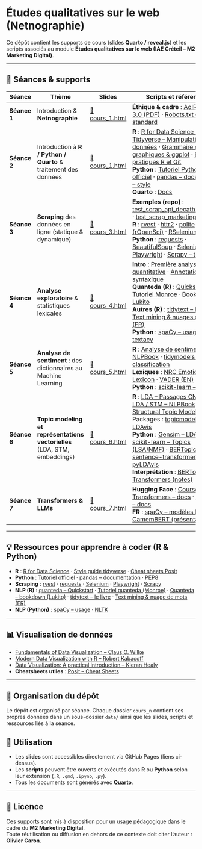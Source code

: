 # Études qualitatives sur le web (Netnographie)

Ce dépôt contient les supports de cours (slides **Quarto / reveal.js**) et les scripts associés au module **Études qualitatives sur le web (IAE Créteil – M2 Marketing Digital)**.

---

## 📅 Séances & supports

| Séance | Thème | Slides | Scripts et références|
|--------|-------|--------|------------------|
| **Séance 1** | Introduction & **Netnographie** | [📑 cours_1.html](https://oliviercaron.github.io/etudes_qualitatives_web/cours_1/cours_1.html) | **Éthique & cadre** : [AoIR – Ethics 3.0 (PDF)](https://aoir.org/reports/ethics3.pdf) · [Robots.txt – standard](https://www.robotstxt.org/robotstxt.html) |
| **Séance 2** | Introduction à **R / Python / Quarto** & traitement des données | [📑 cours_1.html](https://oliviercaron.github.io/etudes_qualitatives_web/cours_1/cours_1.html) | **R** : [R for Data Science (2e)](https://r4ds.hadley.nz/) · [Tidyverse – Manipulation de données](https://juba.github.io/tidyverse/06-tidyverse.html) · [Grammaire des graphiques & ggplot](https://benaventc.github.io/DataScienceBook/introduction-%C3%A0-la-grammaire-des-graphiques-et-%C3%A0-ggplot.html#introduction-%C3%A0-la-grammaire-des-graphiques-et-%C3%A0-ggplot) · [Bonnes pratiques R et Git](https://inseefrlab.github.io/formation-bonnes-pratiques-git-R/slides/light.html#/title-slide) <br> **Python** : [Tutoriel Python officiel](https://docs.python.org/3/tutorial/) · [pandas – docs](https://pandas.pydata.org/docs/) · [PEP8 – style](https://peps.python.org/pep-0008/) <br> **Quarto** : [Docs](https://quarto.org/docs/) |
| **Séance 3** | **Scraping** des données en ligne (statique & dynamique) | [📑 cours_3.html](https://oliviercaron.github.io/etudes_qualitatives_web/cours_3/cours_3.html) | **Exemples (repo)** : [test_scrap_api_decathlon.ipynb](https://github.com/oliviercaron/etudes_qualitatives_web/blob/main/cours_3/test_scrap_api_decathlon.ipynb) · [test_scrap_marketing_jobs.R](https://github.com/oliviercaron/etudes_qualitatives_web/blob/main/cours_3/test_scrap_marketing_jobs.R) <br> **R** : [rvest](https://rvest.tidyverse.org/) · [httr2](https://httr2.r-lib.org/) · [polite (rOpenSci)](https://github.com/dmi3kno/polite) · [RSelenium](https://github.com/ropensci/RSelenium) <br> **Python** : [requests](https://requests.readthedocs.io/) · [BeautifulSoup](https://www.crummy.com/software/BeautifulSoup/bs4/doc/) · [Selenium](https://www.selenium.dev/documentation/webdriver/) · [Playwright](https://playwright.dev/python/) · [Scrapy – tuto](https://docs.scrapy.org/en/latest/intro/tutorial.html) |
| **Séance 4** | **Analyse exploratoire** & statistiques lexicales | [📑 cours_4.html](https://oliviercaron.github.io/etudes_qualitatives_web/cours_4/cours_4.html) | **Intro** : [Première analyse quantitative](https://benaventc.github.io/NLPBook/une-premi%C3%A8re-analyse-quantitative.html) · [Annotation syntaxique](https://oliviercaron.github.io/systematic_lit_review/nlp_techniques.html) <br> **Quanteda (R)** : [Quickstart](https://quanteda.io/articles/quickstart.html) · [Tutoriel Monroe](https://burtmonroe.github.io/TextAsDataCourse/Tutorials/TADA-IntroToQuanteda.nb.html) · [Bookdown Lukito](https://bookdown.org/josephine_lukito/j381m_tutorials/id_25-quanteda.html#id_25-quanteda) <br> **Autres (R)** : [tidytext – le livre](https://www.tidytextmining.com/) · [Text mining & nuages de mots (FR)](https://www.sthda.com/french/wiki/text-mining-et-nuage-de-mots-avec-le-logiciel-r-5-etapes-simples-a-savoir) <br> **Python** : [spaCy – usage](https://spacy.io/usage) · [textacy](https://textacy.readthedocs.io/) |
| **Séance 5** | **Analyse de sentiment** : des dictionnaires au Machine Learning | [📑 cours_5.html](https://oliviercaron.github.io/etudes_qualitatives_web/cours_5/cours_5.html) | **R** : [Analyse de sentiment – NLPBook](https://benaventc.github.io/NLPBook/analyse-du-sentiment.html) · [tidymodels – classification](https://www.tidymodels.org/learn/) <br> **Lexiques** : [NRC Emotion Lexicon](https://saifmohammad.com/WebPages/NRC-Emotion-Lexicon.htm) · [VADER (EN)](https://github.com/cjhutto/vaderSentiment) <br> **Python** : [scikit-learn – texte](https://scikit-learn.org/stable/tutorial/text_analytics/working_with_text_data.html) |
| **Séance 6** | **Topic modeling et représentations vectorielles** (LDA, STM, embeddings) | [📑 cours_6.html](https://oliviercaron.github.io/etudes_qualitatives_web/cours_6/cours_6.html) | **R** : [LDA – Passages CNRS](https://ouvrir.passages.cnrs.fr/wp-content/uploads/2019/07/rapp_topicmodel.html) · [LDA / STM – NLPBook](https://benaventc.github.io/NLPBook/topic.html#lda-une-application-aux-commentaires-trip-advisor) · [Structural Topic Modeling](https://oliviercaron.github.io/systematic_lit_review/SLR_stm.html) · Packages : [topicmodels](https://cran.r-project.org/package=topicmodels) · [stm](https://cran.r-project.org/package=stm) · [LDAvis](https://CRAN.R-project.org/package=LDAvis) <br> **Python** : [Gensim – LDA](https://radimrehurek.com/gensim/) · [scikit-learn – Topics (LSA/NMF)](https://scikit-learn.org/stable/modules/decomposition.html#lsi-and-nmf) · [BERTopic](https://maartengr.github.io/BERTopic/) · [sentence-transformers](https://www.sbert.net/) · [pyLDAvis](https://pyldavis.readthedocs.io/en/latest/) <br> **Interprétation** : [BERTopic – Transformers (notes)](https://oliviercaron.github.io/systematic_lit_review/topic_modeling.html#detect-interpretable-topics-with-bertopic) |
| **Séance 7** | **Transformers & LLMs** | [📑 cours_7.html](https://oliviercaron.github.io/etudes_qualitatives_web/cours_7/cours_7.html) | **Hugging Face** : [Course](https://huggingface.co/learn/nlp-course) · [Transformers – docs](https://huggingface.co/docs/transformers/index) · [Datasets – docs](https://huggingface.co/docs/datasets/) <br> **FR** : [spaCy – modèles FR](https://spacy.io/models/fr) · [CamemBERT (présentation)](https://camembert-model.fr/) |

---

## 💡 Ressources pour apprendre à coder (R & Python)

- **R** : [R for Data Science](https://r4ds.hadley.nz/) · [Style guide tidyverse](https://style.tidyverse.org/) · [Cheat sheets Posit](https://posit.co/resources/cheatsheets/)
- **Python** : [Tutoriel officiel](https://docs.python.org/3/tutorial/) · [pandas – documentation](https://pandas.pydata.org/docs/) · [PEP8](https://peps.python.org/pep-0008/)
- **Scraping** : [rvest](https://rvest.tidyverse.org/) · [requests](https://requests.readthedocs.io/) · [Selenium](https://www.selenium.dev/documentation/webdriver/) · [Playwright](https://playwright.dev/python/) · [Scrapy](https://docs.scrapy.org/)
- **NLP (R)** : [quanteda – Quickstart](https://quanteda.io/articles/quickstart.html) · [Tutoriel quanteda (Monroe)](https://burtmonroe.github.io/TextAsDataCourse/Tutorials/TADA-IntroToQuanteda.nb.html) · [Quanteda – bookdown (Lukito)](https://bookdown.org/josephine_lukito/j381m_tutorials/id_25-quanteda.html#id_25-quanteda) · [tidytext – le livre](https://www.tidytextmining.com/) · [Text mining & nuage de mots (FR)](https://www.sthda.com/french/wiki/text-mining-et-nuage-de-mots-avec-le-logiciel-r-5-etapes-simples-a-savoir)
- **NLP (Python)** : [spaCy – usage](https://spacy.io/usage) · [NLTK](https://www.nltk.org/)

---

## 📊 Visualisation de données

- [Fundamentals of Data Visualization – Claus O. Wilke](https://clauswilke.com/dataviz/)
- [Modern Data Visualization with R – Robert Kabacoff](https://rkabacoff.github.io/datavis/)
- [Data Visualization: A practical introduction – Kieran Healy](https://socviz.co/index.html#preface)
- **Cheatsheets utiles** : [Posit – Cheat Sheets](https://rstudio.github.io/cheatsheets/)

---

## 🧰 Organisation du dépôt

Le dépôt est organisé par séance. Chaque dossier `cours_n` contient ses propres données dans un sous-dossier `data/` ainsi que les slides, scripts et ressources liés à la séance.

## 🚀 Utilisation

- Les **slides** sont accessibles directement via GitHub Pages (liens ci-dessus).  
- Les **scripts** peuvent être ouverts et exécutés dans **R** ou **Python** selon leur extension (`.R`, `.qmd`, `.ipynb`, `.py`).  
- Tous les documents sont générés avec **[Quarto](https://quarto.org/)**.  

---

## 📖 Licence

Ces supports sont mis à disposition pour un usage pédagogique dans le cadre du **M2 Marketing Digital**.  
Toute réutilisation ou diffusion en dehors de ce contexte doit citer l’auteur : **Olivier Caron**.

